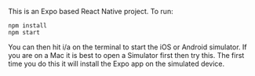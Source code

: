 This is an Expo based React Native project. To run:

```
npm install
npm start
```

You can then hit i/a on the terminal to start the iOS or Android simulator. If you are on a Mac it is best to open a Simulator first then try this. The first time you do this it will install the Expo app on the simulated device.
